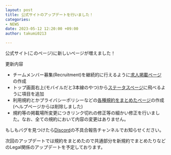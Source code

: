 ```yaml
---
layout: post
title: 公式サイトのアップデートを行いました！
categories:
- NEWS
date: 2023-05-12 12:20:00 +09:00
author: takumi0213

---
```

公式サイト(このページ)に新しいページが増えました！

更新内容
- チームメンバー募集(Recruitment)を継続的に行えるように[求人掲載ページ](https://sina-chan.com/recruitment)の作成
- トップ画面右上(モバイルだと3本線のやつ)から[ステータスページ](https://status.sina-chan.com)に飛べるように項目を追加
- 利用規約とかプライバシーポリシーなどの[各種規約をまとめたページ](https://sina-chan.com/legal)の作成(ヘルプページからは削除しました)
- 規約等の掲載場所変更につきリンク切れの修正等の細かい修正を行いました。なお、全ての規約において内容の変更はありません。

もしもバグを見つけたら[Discord](https://sina-chan.com/discord)の不具合報告チャンネルでお知らせください。

次回のアップデートでは規約をまとめたので共通部分を新規約でまとめたりなどのLegal関係のアップデートを予定しております。
